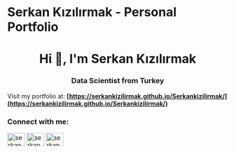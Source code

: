 # Serkan Kızılırmak - Personal Portfolio

<h1 align="center">Hi 👋, I'm Serkan Kızılırmak</h1>
<h3 align="center">Data Scientist from Turkey</h3>

Visit my portfolio at: **[https://serkankizilirmak.github.io/Serkankizilirmak/](https://serkankizilirmak.github.io/Serkankizilirmak/)**

<h3 align="left">Connect with me:</h3>
<p align="left">
<a href="https://linkedin.com/in/serkankizilirmak" target="blank"><img align="center" src="https://raw.githubusercontent.com/rahuldkjain/github-profile-readme-generator/master/src/images/icons/Social/linked-in-alt.svg" alt="serkankizilirmak" height="30" width="40" /></a>
<a href="https://github.com/serkankizilirmak" target="blank"><img align="center" src="https://raw.githubusercontent.com/rahuldkjain/github-profile-readme-generator/master/src/images/icons/Social/github.svg" alt="serkankizilirmak" height="30" width="40" /></a>
<a href="https://medium.com/@serkankizilirmak" target="blank"><img align="center" src="https://raw.githubusercontent.com/rahuldkjain/github-profile-readme-generator/master/src/images/icons/Social/medium.svg" alt="serkankizilirmak" height="30" width="40" /></a>
</p>
